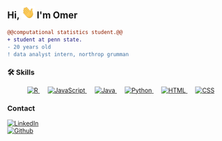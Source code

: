## Hi, <img src="https://raw.githubusercontent.com/ABSphreak/ABSphreak/master/gifs/Hi.gif" width="30px"> I'm Omer
```diff
@@computational statistics student.@@
+ student at penn state.
- 20 years old
! data analyst intern, northrop grumman
```

### 🛠️ Skills
<p align="center">

<p align="center"> 
    &emsp;
  <a href="github.com/omercanca" target="_blank"> 
       <img alt="R" src="https://img.shields.io/badge/-R-276DC3?style=flat-square&logo=r&logoColor=white">
   </a>
  &emsp;
  <a href="github.com/omercanca" target="_blank"> 
     <img alt="JavaScript" src="https://img.shields.io/badge/JavaScript%20-%23F7DF1E.svg?style=plastic&logo=javascript&logoColor=black">
   </a>
  &emsp;
  <a href="github.com/omercanca" target="_blank"> 
    <img alt="Java" src="https://img.shields.io/badge/Java-%23007396.svg?style=plastic&logo=java&logoColor=white">
  </a>
  &emsp;
   <a href="github.com/omercanca" target="_blank">
    <img alt="Python" src="https://img.shields.io/badge/Python%20-%2314354C.svg?style=plastic&logo=python&logoColor=white">
  </a>
  &emsp; 
  <a href="github.com/omercanca" target="_blank"> 
   <img alt="HTML" src="https://img.shields.io/badge/HTML5%20-%23E34F26.svg?style=plastic&logo=html5&logoColor=white">
  </a>   
  &emsp;
  <a href="github.com/omercanca/" target="_blank">
    <img alt="CSS" src="https://img.shields.io/badge/CSS%20-%231572B6.svg?style=plastic&logo=css3&logoColor=white">
  </a> 
</p>


### Contact
<a href="https://www.linkedin.com/in/omercanca" target="_blank">
  <img src="https://img.shields.io/badge/LinkedIn-0077B5?style=for-the-badge&logo=linkedin&logoColor=white" alt="LinkedIn">
</a><br>
<a href="https://github.com/omercanca">
  <img src="https://img.shields.io/badge/GitHub-100000?style=for-the-badge&logo=github&logoColor=white" alt="Github">
</a><br>
